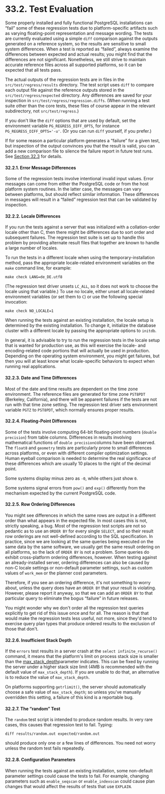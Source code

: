 # 33.2. Test Evaluation

Some properly installed and fully functional PostgreSQL installations can “fail” some of these regression tests due to platform-specific artifacts such as varying floating-point representation and message wording. The tests are currently evaluated using a simple `diff` comparison against the outputs generated on a reference system, so the results are sensitive to small system differences. When a test is reported as “failed”, always examine the differences between expected and actual results; you might find that the differences are not significant. Nonetheless, we still strive to maintain accurate reference files across all supported platforms, so it can be expected that all tests pass.

The actual outputs of the regression tests are in files in the `src/test/regress/results` directory. The test script uses `diff` to compare each output file against the reference outputs stored in the `src/test/regress/expected` directory. Any differences are saved for your inspection in `src/test/regress/regression.diffs`. \(When running a test suite other than the core tests, these files of course appear in the relevant subdirectory, not `src/test/regress`.\)

If you don't like the `diff` options that are used by default, set the environment variable `PG_REGRESS_DIFF_OPTS`, for instance `PG_REGRESS_DIFF_OPTS='-u'`. \(Or you can run `diff` yourself, if you prefer.\)

If for some reason a particular platform generates a “failure” for a given test, but inspection of the output convinces you that the result is valid, you can add a new comparison file to silence the failure report in future test runs. See [Section 32.3](https://www.postgresql.org/docs/10/static/regress-variant.html) for details.

#### 32.2.1. Error Message Differences

Some of the regression tests involve intentional invalid input values. Error messages can come from either the PostgreSQL code or from the host platform system routines. In the latter case, the messages can vary between platforms, but should reflect similar information. These differences in messages will result in a “failed” regression test that can be validated by inspection.

#### 32.2.2. Locale Differences

If you run the tests against a server that was initialized with a collation-order locale other than C, then there might be differences due to sort order and subsequent failures. The regression test suite is set up to handle this problem by providing alternate result files that together are known to handle a large number of locales.

To run the tests in a different locale when using the temporary-installation method, pass the appropriate locale-related environment variables on the `make` command line, for example:

```text
make check LANG=de_DE.utf8
```

\(The regression test driver unsets `LC_ALL`, so it does not work to choose the locale using that variable.\) To use no locale, either unset all locale-related environment variables \(or set them to `C`\) or use the following special invocation:

```text
make check NO_LOCALE=1
```

When running the tests against an existing installation, the locale setup is determined by the existing installation. To change it, initialize the database cluster with a different locale by passing the appropriate options to `initdb`.

In general, it is advisable to try to run the regression tests in the locale setup that is wanted for production use, as this will exercise the locale- and encoding-related code portions that will actually be used in production. Depending on the operating system environment, you might get failures, but then you will at least know what locale-specific behaviors to expect when running real applications.

#### 32.2.3. Date and Time Differences

Most of the date and time results are dependent on the time zone environment. The reference files are generated for time zone `PST8PDT` \(Berkeley, California\), and there will be apparent failures if the tests are not run with that time zone setting. The regression test driver sets environment variable `PGTZ` to `PST8PDT`, which normally ensures proper results.

#### 32.2.4. Floating-Point Differences

Some of the tests involve computing 64-bit floating-point numbers \(`double precision`\) from table columns. Differences in results involving mathematical functions of `double precision`columns have been observed. The `float8` and `geometry` tests are particularly prone to small differences across platforms, or even with different compiler optimization settings. Human eyeball comparison is needed to determine the real significance of these differences which are usually 10 places to the right of the decimal point.

Some systems display minus zero as `-0`, while others just show `0`.

Some systems signal errors from `pow()` and `exp()` differently from the mechanism expected by the current PostgreSQL code.

#### 32.2.5. Row Ordering Differences

You might see differences in which the same rows are output in a different order than what appears in the expected file. In most cases this is not, strictly speaking, a bug. Most of the regression test scripts are not so pedantic as to use an `ORDER BY` for every single `SELECT`, and so their result row orderings are not well-defined according to the SQL specification. In practice, since we are looking at the same queries being executed on the same data by the same software, we usually get the same result ordering on all platforms, so the lack of `ORDER BY` is not a problem. Some queries do exhibit cross-platform ordering differences, however. When testing against an already-installed server, ordering differences can also be caused by non-C locale settings or non-default parameter settings, such as custom values of `work_mem` or the planner cost parameters.

Therefore, if you see an ordering difference, it's not something to worry about, unless the query does have an `ORDER BY` that your result is violating. However, please report it anyway, so that we can add an `ORDER BY` to that particular query to eliminate the bogus “failure” in future releases.

You might wonder why we don't order all the regression test queries explicitly to get rid of this issue once and for all. The reason is that that would make the regression tests less useful, not more, since they'd tend to exercise query plan types that produce ordered results to the exclusion of those that don't.

#### 32.2.6. Insufficient Stack Depth

If the `errors` test results in a server crash at the `select infinite_recurse()` command, it means that the platform's limit on process stack size is smaller than the [max\_stack\_depth](https://www.postgresql.org/docs/10/static/runtime-config-resource.html#GUC-MAX-STACK-DEPTH)parameter indicates. This can be fixed by running the server under a higher stack size limit \(4MB is recommended with the default value of `max_stack_depth`\). If you are unable to do that, an alternative is to reduce the value of `max_stack_depth`.

On platforms supporting `getrlimit()`, the server should automatically choose a safe value of `max_stack_depth`; so unless you've manually overridden this setting, a failure of this kind is a reportable bug.

#### 32.2.7. The “random” Test

The `random` test script is intended to produce random results. In very rare cases, this causes that regression test to fail. Typing:

```text
diff results/random.out expected/random.out
```

should produce only one or a few lines of differences. You need not worry unless the random test fails repeatedly.

#### 32.2.8. Configuration Parameters

When running the tests against an existing installation, some non-default parameter settings could cause the tests to fail. For example, changing parameters such as `enable_seqscan` or `enable_indexscan` could cause plan changes that would affect the results of tests that use `EXPLAIN`.  


